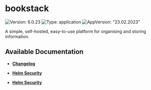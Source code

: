 # bookstack

![Version: 6.0.23](https://img.shields.io/badge/Version-6.0.23-informational?style=flat-square) ![Type: application](https://img.shields.io/badge/Type-application-informational?style=flat-square) ![AppVersion: "23.02.2023"](https://img.shields.io/badge/AppVersion-"23.02.2023"-informational?style=flat-square)

A simple, self-hosted, easy-to-use platform for organising and storing information.

## Available Documentation

- [**Changelog**](CHANGELOG)

- [**Helm Security**](container-security)

- [**Helm Security**](helm-security)

